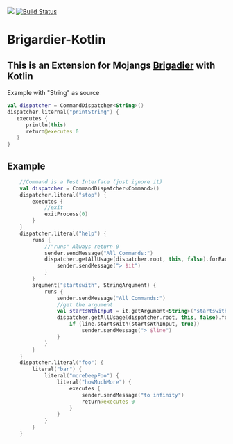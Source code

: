 [![](https://jitpack.io/v/Phyrone/brigadier-kotlin.svg)](https://jitpack.io/#Phyrone/brigardier-kotlin) [![Build Status](https://travis-ci.com/Phyrone/brigardier-kotlin.svg?branch=master)](https://travis-ci.com/Phyrone/brigardier-kotlin)

# Brigardier-Kotlin
## This is an Extension for Mojangs [Brigadier](https://github.com/Mojang/brigadier) with Kotlin
Example with "String" as source
```kotlin
val dispatcher = CommandDispatcher<String>()
dispatcher.liternal("printString") {
   executes {
      println(this)
      return@executes 0
   }
}
```
## Example
```kotlin
    //Command is a Test Interface (just ignore it)
    val dispatcher = CommandDispatcher<Command>()
    dispatcher.literal("stop") {
        executes {
            //exit
            exitProcess(0)
        }
    }
    dispatcher.literal("help") {
        runs {
            //"runs" Always return 0
            sender.sendMessage("All Commands:")
            dispatcher.getAllUsage(dispatcher.root, this, false).forEach {
                sender.sendMessage("> $it")
            }
        }
        argument("startswith", StringArgument) {
            runs {
                sender.sendMessage("All Commands:")
                //get the argument
                val startsWthInput = it.getArgument<String>("startswith")
                dispatcher.getAllUsage(dispatcher.root, this, false).forEach { line ->
                    if (line.startsWith(startsWthInput, true))
                        sender.sendMessage("> $line")
                }
            }
        }
    }
    dispatcher.literal("foo") {
        literal("bar") {
            literal("moreDeepFoo") {
                literal("howMuchMore") {
                    executes {
                        sender.sendMessage("to infinity")
                        return@executes 0
                    }
                }
            }
        }
    }
```
